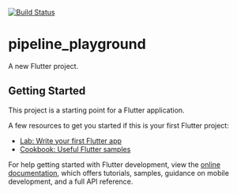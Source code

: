 <a href="https://github.com/RelappsStudio/pipeline_playground/actions"><img src="https://github.com/RelappsStudio/pipeline_playground/workflows/test-my-app/badge.svg" alt="Build Status"></a>

# pipeline_playground

A new Flutter project.

## Getting Started

This project is a starting point for a Flutter application.

A few resources to get you started if this is your first Flutter project:

- [Lab: Write your first Flutter app](https://docs.flutter.dev/get-started/codelab)
- [Cookbook: Useful Flutter samples](https://docs.flutter.dev/cookbook)

For help getting started with Flutter development, view the
[online documentation](https://docs.flutter.dev/), which offers tutorials,
samples, guidance on mobile development, and a full API reference.
